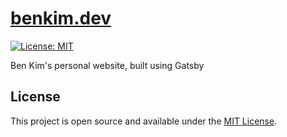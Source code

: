 # [benkim.dev](https://www.benkim.dev)
[![License: MIT](https://img.shields.io/badge/License-MIT-blue.svg)](https://opensource.org/licenses/MIT)

Ben Kim's personal website, built using Gatsby

## License
This project is open source and available under the [MIT License](LICENSE).
